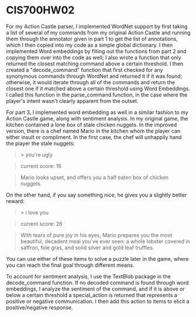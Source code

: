 # CIS700HW02
For my Action Castle parser, I implemented WordNet support by first taking a list of several of my commands from my original Action Castle and running them through the annotator given in part 1 to get the list of annotations, which I then copied into my code as a simple global dictionary. I then implemented Word embeddings by filling out the functions from part 2 and copying them over into the code as well; I also wrote a function that only returned the closest matching command above a certain threshold. I then created a "decode_command" function that first checked for any synonymous commands through WordNet and returned it if it was found; otherwise, it would iterate through all of the commands and return the closest one if it matched above a certain threshold using Word Embeddings. I called this function in the parse_command function, in the case where the player's intent wasn't clearly apparent from the outset.

For part 3, I implemented word embedding as well in a similar fashion to my Action Castle game, along with sentiment analysis. In my original game, the kitchen contained a lone box of stale chicken nuggets. In the improved version, there is a chef named Mario in the kitchen whom the player can either insult or compliment. In the first case, the chef will unhappily hand the player the stale nuggets:

>&gt;  you're ugly

>current score:  16

>Mario looks upset, and offers you a half eaten box of chicken nuggets.

On the other hand, if you say something nice, he gives you a slightly better reward:

>&gt;  i love you

>current score:  26

>With tears of pure joy in his eyes, Mario prepares you the most
                    beautiful, decadent meal you've ever seen: a whole lobster covered in saffron, foie gras, 
                    and solid silver and gold leaf truffles.

You can use either of these items to solve a puzzle later in the game, where you can reach the final goal through different means.

To account for sentiment analysis, I use the TextBlob package in the decode_command function. If no decoded command is found through word embeddings, I analyze the sentiment of the command, and if it is above or below a certain threshold a special_action is returned that represents a positive or negative communication. I then add this action to items to elicit a positive/negative response.
